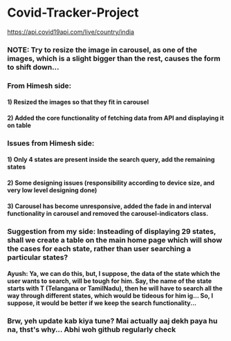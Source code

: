 # Covid-Tracker-Project

https://api.covid19api.com/live/country/india

### NOTE: Try to resize the image in carousel, as one of the images, which is a slight bigger than the rest, causes the form to shift down...

### From Himesh side:

#### 1) Resized the images so that they fit in carousel

#### 2) Added the core functionality of fetching data from API and displaying it on table

### Issues from Himesh side:

#### 1) Only 4 states are present inside the search query, add the remaining states

#### 2) Some designing issues (responsibility according to device size, and very low level designing done)

#### 3) Carousel has become unresponsive, added the fade in and interval functionality in carousel and removed the carousel-indicators class.

### Suggestion from my side: Insteading of displaying 29 states, shall we create a table on the main home page which will show the cases for each state, rather than user searching a particular states?

#### Ayush: Ya, we can do this, but, I suppose, the data of the state which the user wants to search, will be tough for him. Say, the name of the state starts with T (Telangana or TamilNadu), then he will have to search all the way through different states, which would be tideous for him ig... So, I suppose, it would be better if we keep the search functionality... 

### Brw, yeh update kab kiya tune? Mai actually aaj dekh paya hu na, thst's why... Abhi woh github regularly check 
